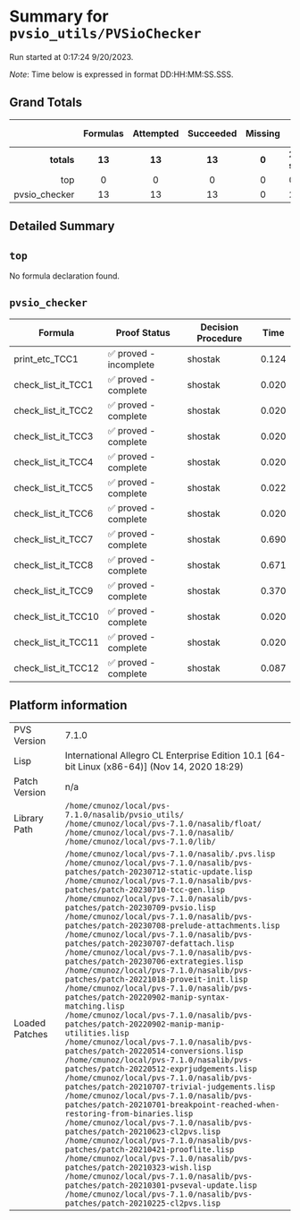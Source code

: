 # Summary for `pvsio_utils/PVSioChecker`
Run started at 0:17:24 9/20/2023.

_Note_: Time below is expressed in format DD:HH:MM:SS.SSS.
## Grand Totals 
|            | Formulas | Attempted | Succeeded | Missing | Total Time |
| ---:       | :---:    | :---:     | :---:     | :---:   | ---        |
| **totals** | **13**   | **13**    | **13**    | **0**  | **2.104 s**   |
|top|0|0|0|0|0.000|
|pvsio_checker|13|13|13|0|2.104|
## Detailed Summary 
## `top`
No formula declaration found.
## `pvsio_checker`

| Formula | Proof Status | Decision Procedure | Time |
| ---     | ---          | ---                | ---  |
|print_etc_TCC1|✅ proved - incomplete|shostak|0.124|
|check_list_it_TCC1|✅ proved - complete|shostak|0.020|
|check_list_it_TCC2|✅ proved - complete|shostak|0.020|
|check_list_it_TCC3|✅ proved - complete|shostak|0.020|
|check_list_it_TCC4|✅ proved - complete|shostak|0.020|
|check_list_it_TCC5|✅ proved - complete|shostak|0.022|
|check_list_it_TCC6|✅ proved - complete|shostak|0.020|
|check_list_it_TCC7|✅ proved - complete|shostak|0.690|
|check_list_it_TCC8|✅ proved - complete|shostak|0.671|
|check_list_it_TCC9|✅ proved - complete|shostak|0.370|
|check_list_it_TCC10|✅ proved - complete|shostak|0.020|
|check_list_it_TCC11|✅ proved - complete|shostak|0.020|
|check_list_it_TCC12|✅ proved - complete|shostak|0.087|
## Platform information 
|  |  |
|---|---|
| PVS Version | 7.1.0 |
| Lisp| International Allegro CL Enterprise Edition 10.1 [64-bit Linux (x86-64)] (Nov 14, 2020 18:29)|
| Patch Version| n/a|
| Library Path| `/home/cmunoz/local/pvs-7.1.0/nasalib/pvsio_utils/`<br/>`/home/cmunoz/local/pvs-7.1.0/nasalib/float/`<br/>`/home/cmunoz/local/pvs-7.1.0/nasalib/`<br/>`/home/cmunoz/local/pvs-7.1.0/lib/`|
| Loaded Patches | `/home/cmunoz/local/pvs-7.1.0/nasalib/.pvs.lisp`<br/>`/home/cmunoz/local/pvs-7.1.0/nasalib/pvs-patches/patch-20230712-static-update.lisp`<br/>`/home/cmunoz/local/pvs-7.1.0/nasalib/pvs-patches/patch-20230710-tcc-gen.lisp`<br/>`/home/cmunoz/local/pvs-7.1.0/nasalib/pvs-patches/patch-20230709-pvsio.lisp`<br/>`/home/cmunoz/local/pvs-7.1.0/nasalib/pvs-patches/patch-20230708-prelude-attachments.lisp`<br/>`/home/cmunoz/local/pvs-7.1.0/nasalib/pvs-patches/patch-20230707-defattach.lisp`<br/>`/home/cmunoz/local/pvs-7.1.0/nasalib/pvs-patches/patch-20230706-extrategies.lisp`<br/>`/home/cmunoz/local/pvs-7.1.0/nasalib/pvs-patches/patch-20221018-proveit-init.lisp`<br/>`/home/cmunoz/local/pvs-7.1.0/nasalib/pvs-patches/patch-20220902-manip-syntax-matching.lisp`<br/>`/home/cmunoz/local/pvs-7.1.0/nasalib/pvs-patches/patch-20220902-manip-manip-utilities.lisp`<br/>`/home/cmunoz/local/pvs-7.1.0/nasalib/pvs-patches/patch-20220514-conversions.lisp`<br/>`/home/cmunoz/local/pvs-7.1.0/nasalib/pvs-patches/patch-20220512-exprjudgements.lisp`<br/>`/home/cmunoz/local/pvs-7.1.0/nasalib/pvs-patches/patch-20210707-trivial-judgements.lisp`<br/>`/home/cmunoz/local/pvs-7.1.0/nasalib/pvs-patches/patch-20210701-breakpoint-reached-when-restoring-from-binaries.lisp`<br/>`/home/cmunoz/local/pvs-7.1.0/nasalib/pvs-patches/patch-20210623-cl2pvs.lisp`<br/>`/home/cmunoz/local/pvs-7.1.0/nasalib/pvs-patches/patch-20210421-prooflite.lisp`<br/>`/home/cmunoz/local/pvs-7.1.0/nasalib/pvs-patches/patch-20210323-wish.lisp`<br/>`/home/cmunoz/local/pvs-7.1.0/nasalib/pvs-patches/patch-20210301-pvseval-update.lisp`<br/>`/home/cmunoz/local/pvs-7.1.0/nasalib/pvs-patches/patch-20210225-cl2pvs.lisp`|
